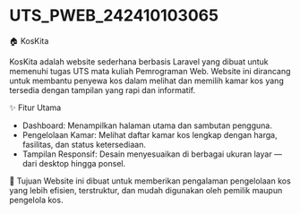 # UTS_PWEB_242410103065

🏠 KosKita

KosKita adalah website sederhana berbasis Laravel yang dibuat untuk memenuhi tugas UTS mata kuliah Pemrograman Web.
Website ini dirancang untuk membantu penyewa kos dalam melihat dan memilih kamar kos yang tersedia dengan tampilan yang rapi dan informatif.

✨ Fitur Utama
- Dashboard: Menampilkan halaman utama dan sambutan pengguna.
- Pengelolaan Kamar: Melihat daftar kamar kos lengkap dengan harga, fasilitas, dan status ketersediaan.
- Tampilan Responsif: Desain menyesuaikan di berbagai ukuran layar — dari desktop hingga ponsel.

🎯 Tujuan
Website ini dibuat untuk memberikan pengalaman pengelolaan kos yang lebih efisien, terstruktur, dan mudah digunakan oleh pemilik maupun pengelola kos.
